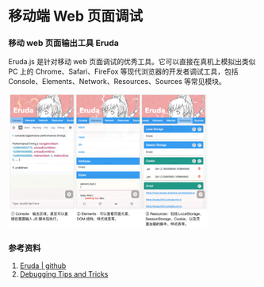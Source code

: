# 移动端 Web 页面调试


### 移动 web 页面输出工具 Eruda

Eruda.js 是针对移动 web 页面调试的优秀工具。它可以直接在真机上模拟出类似 PC 上的 Chrome、Safari、FireFox 等现代浏览器的开发者调试工具，包括 Console、Elements、Network、Resources、Sources 等常见模块。

<img src="./images/eruda.png" style="width: 80%;">

### 参考资料

1. [Eruda | github](https://github.com/liriliri/eruda)
2. [Debugging Tips and Tricks](https://css-tricks.com/debugging-tips-tricks)
